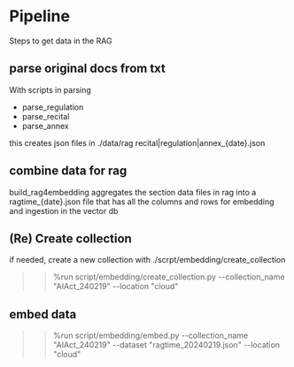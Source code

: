 # Pipeline

Steps to get data in the RAG

## parse original docs from txt

With scripts in parsing
- parse_regulation
- parse_recital
- parse_annex

this creates json files in ./data/rag
recital|regulation|annex_{date}.json

## combine data for rag
build_rag4embedding aggregates the section data files in rag into a
ragtime_{date}.json file that has all the columns and rows for embedding and ingestion in the vector db

## (Re) Create collection
if needed, create a new collection with
./scrpt/embedding/create_collection

>> %run script/embedding/create_collection.py  --collection_name  "AIAct_240219" --location "cloud"

## embed data

>> %run script/embedding/embed.py  --collection_name  "AIAct_240219" --dataset "ragtime_20240219.json" --location "cloud"

